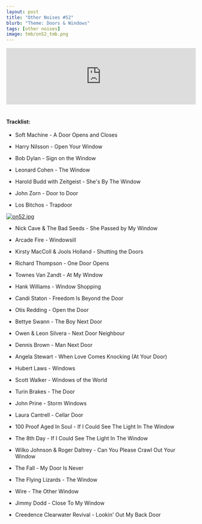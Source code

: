 ```yaml
---
layout: post
title: "Other Noises #52"
blurb: "Theme: Doors & Windows"
tags: [other noises]
image: tmb/on52_tmb.png
---
```


<iframe scrolling="no" id="hearthis_at_track_3816356" width="100%" height="150" src="https://hearthis.at/embed/3816356/transparent_black/?hcolor=&color=&style=2&block_size=2&block_space=1&background=1&waveform=0&cover=0&autoplay=0&css=" frameborder="0" allowtransparency allow="autoplay"><p>Listen to <a href="https://hearthis.at/zerocc/other-noises-52-101019-doors-windows/" target="_blank">Other Noises #52 (10/10/19) - DOORS &amp; WINDOWS</a> <span>by</span><a href="https://hearthis.at/zerocc/" target="_blank" >Zero</a> <span>on</span> <a href="https://hearthis.at/" target="_blank">hearthis.at</a></p></iframe>
&nbsp;

#### Tracklist:

- Soft Machine - A Door Opens and Closes

- Harry Nilsson - Open Your Window
- Bob Dylan - Sign on the Window
- Leonard Cohen - The Window

- Harold Budd with Zeitgeist - She's By The Window
- John Zorn - Door to Door
- Los Bitchos - Trapdoor

[![on52.jpg](https://i.postimg.cc/Kj3q7jvQ/on52.jpg)](https://postimg.cc/307FYKGD)

- Nick Cave & The Bad Seeds - She Passed by My Window
- Arcade Fire - Windowsill
- Kirsty MacColl & Jools Holland - Shutting the Doors

- Richard Thompson - One Door Opens
- Townes Van Zandt - At My Window
- Hank Williams - Window Shopping

- Candi Staton - Freedom Is Beyond the Door
- Otis Redding - Open the Door
- Bettye Swann - The Boy Next Door

- Owen & Leon Silvera - Next Door Neighbour
- Dennis Brown - Man Next Door
- Angela Stewart - When Love Comes Knocking (At Your Door)

- Hubert Laws - Windows
- Scott Walker - Windows of the World

- Turin Brakes - The Door
- John Prine - Storm Windows
- Laura Cantrell - Cellar Door

- 100 Proof Aged In Soul - If I Could See The Light In The Window
- The 8th Day - If I Could See The Light In The Window
- Wilko Johnson & Roger Daltrey - Can You Please Crawl Out Your Window

- The Fall - My Door Is Never
- The Flying Lizards - The Window
- Wire - The Other Window
- Jimmy Dodd - Close To My Window

- Creedence Clearwater Revival - Lookin' Out My Back Door
